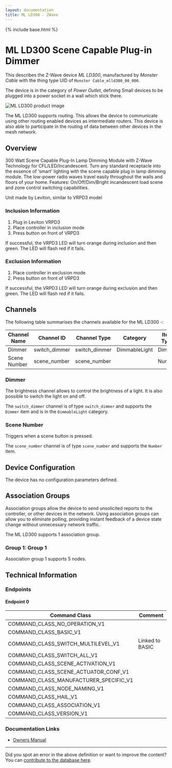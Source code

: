 ```yaml
---
layout: documentation
title: ML LD300 - ZWave
---
```


{% include base.html %}

# ML LD300 Scene Capable Plug-in Dimmer
This describes the Z-Wave device *ML LD300*, manufactured by *Monster Cable* with the thing type UID of ```Monster Cable_mlld300_00_000```.

The device is in the category of *Power Outlet*, defining Small devices to be plugged into a power socket in a wall which stick there.

![ML LD300 product image](https://opensmarthouse.org/assets/zwave/attachments/1021/x119LD300-f-1-.jpeg)


The ML LD300 supports routing. This allows the device to communicate using other routing enabled devices as intermediate routers.  This device is also able to participate in the routing of data between other devices in the mesh network.

## Overview

300 Watt Scene Capable Plug-In Lamp Dimming Module with Z-Wave Technology for CFL/LED/Incandescent. Turn any standard receptacle into the essence of ‘smart’ lighting with the scene capable plug in lamp dimming module. The low-power radio waves travel easily throughout the walls and floors of your home. Features: On/Off/Dim/Bright incandescent load scene and zone control switching capabilities. 

Unit made by Leviton, similar to VRPD3 model

### Inclusion Information

  1. Plug in Leviton VRPD3
  2. Place controller in inclusion mode
  3. Press button on front of VRPD3

If successful, the VRPD3 LED will turn orange during inclusion and then green. The LED will flash red if it fails.

### Exclusion Information

  1. Place controller in exclusion mode
  2. Press button on front of VRPD3

If successful, the VRPD3 LED will turn orange during exclusion and then green. The LED will flash red if it fails.

## Channels

The following table summarises the channels available for the ML LD300 -:

| Channel Name | Channel ID | Channel Type | Category | Item Type |
|--------------|------------|--------------|----------|-----------|
| Dimmer | switch_dimmer | switch_dimmer | DimmableLight | Dimmer | 
| Scene Number | scene_number | scene_number |  | Number | 

### Dimmer
The brightness channel allows to control the brightness of a light.
            It is also possible to switch the light on and off.

The ```switch_dimmer``` channel is of type ```switch_dimmer``` and supports the ```Dimmer``` item and is in the ```DimmableLight``` category.

### Scene Number
Triggers when a scene button is pressed.

The ```scene_number``` channel is of type ```scene_number``` and supports the ```Number``` item.



## Device Configuration

The device has no configuration parameters defined.

## Association Groups

Association groups allow the device to send unsolicited reports to the controller, or other devices in the network. Using association groups can allow you to eliminate polling, providing instant feedback of a device state change without unnecessary network traffic.

The ML LD300 supports 1 association group.

### Group 1: Group 1


Association group 1 supports 5 nodes.

## Technical Information

### Endpoints

#### Endpoint 0

| Command Class | Comment |
|---------------|---------|
| COMMAND_CLASS_NO_OPERATION_V1| |
| COMMAND_CLASS_BASIC_V1| |
| COMMAND_CLASS_SWITCH_MULTILEVEL_V1| Linked to BASIC|
| COMMAND_CLASS_SWITCH_ALL_V1| |
| COMMAND_CLASS_SCENE_ACTIVATION_V1| |
| COMMAND_CLASS_SCENE_ACTUATOR_CONF_V1| |
| COMMAND_CLASS_MANUFACTURER_SPECIFIC_V1| |
| COMMAND_CLASS_NODE_NAMING_V1| |
| COMMAND_CLASS_HAIL_V1| |
| COMMAND_CLASS_ASSOCIATION_V1| |
| COMMAND_CLASS_VERSION_V1| |

### Documentation Links

* [Owners Manual](https://www.opensmarthouse.org/zwavedatabase/1021/MLLD300.pdf)

---

Did you spot an error in the above definition or want to improve the content?
You can [contribute to the database here](https://www.opensmarthouse.org/zwavedatabase/1021).
